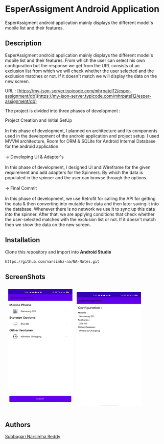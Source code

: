 # EsperAssigment Android Application

EsperAssigment android application mainly displays the different model's mobile list and their features.

## Description

EsperAssigment android application mainly displays the different model's mobile list and their features. From which the user can select his own configuration but the response we get from the URL consists of an exclusion list from which we will check whether the user selected and the exclusion matches or not. If it doesn't match we will display the data on the new screen.

URL : [https://my-json-server.typicode.com/mhrpatel12/esper-assignment/db](https://my-json-server.typicode.com/mhrpatel12/esper-assignment/db)

The project is divided into three phases of development :

 Project Creation and Initial SetUp\
\
   In this phase of development, I planned on architecture and its components used in the development of the android application and project setup. I used MVVM architecture, Room for ORM  & SQLite for Android Internal Database for the android application.\
\
 -> Developing UI & Adapter's\
\
In this phase of development, I designed UI and Wireframe for the given requirement and add adapters for the Spinners. By which the data is populated in the spinner and the user can browse through the options.\
\
 -> Final Commit\
\
In this phase of development, we use Retrofit for calling the API for getting the data & then converting into mutable live data and then later saving it into the database. Whenever there is no network we use it to sync up this data into the spinner. After that, we are applying conditions that check whether the user-selected matches with the exclusion list or not. If it doesn't match then we show the data on the new screen.


## Installation
Clone this repository and import into **Android Studio**
```bash
https://github.com/narsimha-na/NA-Notes.git
```


## ScreenShots

<div>
  
  <img style="display: inline-block; margin: 10px;" height="370px" width="210px" src="https://github.com/narsimha-na/Esper-Assigment/blob/master/1.jpeg">
  <img style="display: inline-block;" height="370px" width="210px" src="https://github.com/narsimha-na/Esper-Assigment/blob/master/2.jpeg">
</div>
<br>

## Authors

[Subbagari Narsimha Reddy](https://www.linkedin.com/in/narsimha-reddy-3976b113a/)
